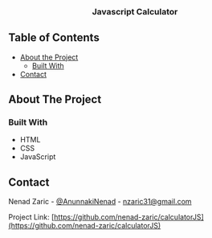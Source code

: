 <br />
<p align="center">

  <h3 align="center">Javascript Calculator</h3>
</p>



<!-- TABLE OF CONTENTS -->
## Table of Contents

* [About the Project](#about-the-project)
  * [Built With](#built-with)
* [Contact](#contact)


<!-- ABOUT THE PROJECT -->
## About The Project



### Built With

* HTML
* CSS
* JavaScript


<!-- CONTACT -->
## Contact

Nenad Zaric - [@AnunnakiNenad](https://twitter.com/AnunnakiNenad) - nzaric31@gmail.com

Project Link: [https://github.com/nenad-zaric/calculatorJS](https://github.com/nenad-zaric/calculatorJS)

